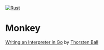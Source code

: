 [![Rust](https://github.com/aleury/monkey/actions/workflows/rust.yml/badge.svg?branch=main)](https://github.com/aleury/monkey/actions/workflows/rust.yml)

# Monkey

[Writing an Interpreter in Go](https://interpreterbook.com/) by [Thorsten Ball](https://thorstenball.com/)
